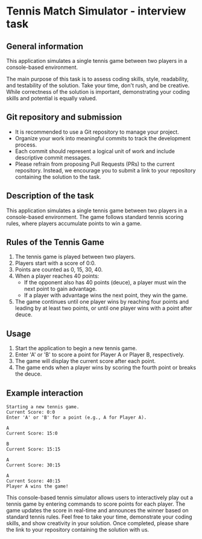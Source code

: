 # Tennis Match Simulator - interview task

## General information

This application simulates a single tennis game between two players in a console-based environment. 

The main purpose of this task is to assess coding skills, style, readability, and testability of the solution. Take your time, don't rush, and be creative. While correctness of the solution is important, demonstrating your coding skills and potential is equally valued. 

## Git repository and submission
- It is recommended to use a Git repository to manage your project.
- Organize your work into meaningful commits to track the development process.
- Each commit should represent a logical unit of work and include descriptive commit messages.
- Please refrain from proposing Pull Requests (PRs) to the current repository. Instead, we encourage you to submit a link to your repository containing the solution to the task.

## Description of the task
This application simulates a single tennis game between two players in a console-based environment. The game follows standard tennis scoring rules, where players accumulate points to win a game.

## Rules of the Tennis Game
1. The tennis game is played between two players.
2. Players start with a score of 0:0.
3. Points are counted as 0, 15, 30, 40.
4. When a player reaches 40 points:
   - If the opponent also has 40 points (deuce), a player must win the next point to gain advantage.
   - If a player with advantage wins the next point, they win the game.
5. The game continues until one player wins by reaching four points and leading by at least two points, or until one player wins with a point after deuce.

## Usage
1. Start the application to begin a new tennis game.
2. Enter 'A' or 'B' to score a point for Player A or Player B, respectively.
3. The game will display the current score after each point.
4. The game ends when a player wins by scoring the fourth point or breaks the deuce.

## Example interaction

```
Starting a new tennis game.
Current Score: 0:0
Enter 'A' or 'B' for a point (e.g., A for Player A).

A
Current Score: 15:0

B
Current Score: 15:15

A
Current Score: 30:15

A
Current Score: 40:15
Player A wins the game!
```

This console-based tennis simulator allows users to interactively play out a tennis game by entering commands to score points for each player. The game updates the score in real-time and announces the winner based on standard tennis rules. Feel free to take your time, demonstrate your coding skills, and show creativity in your solution. Once completed, please share the link to your repository containing the solution with us.
